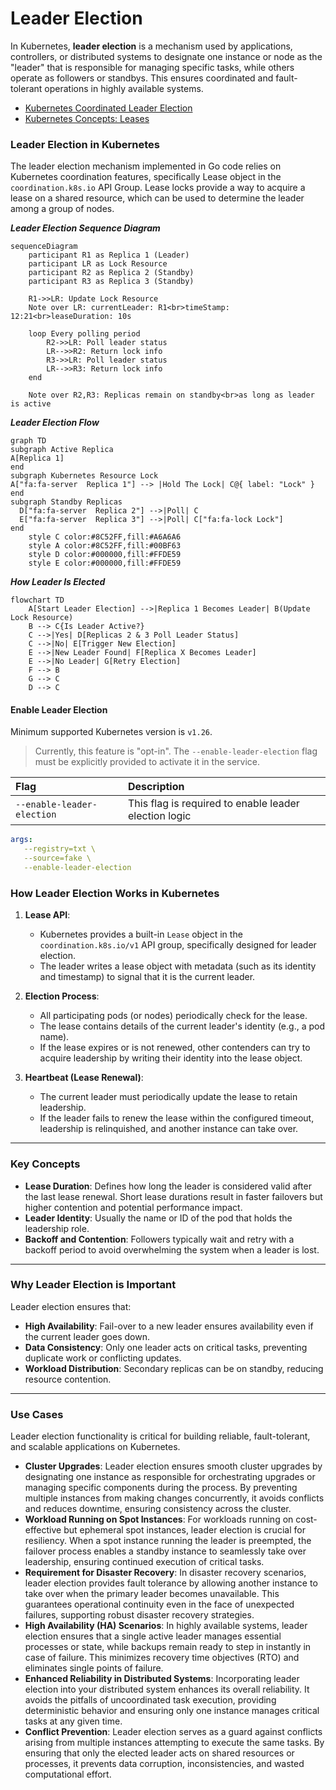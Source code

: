 # Leader Election

In Kubernetes, **leader election** is a mechanism used by applications, controllers, or distributed systems to designate one instance or node as the "leader" that is responsible for managing specific tasks, while others operate as followers or standbys. This ensures coordinated and fault-tolerant operations in highly available systems.

- [Kubernetes Coordinated Leader Election](https://kubernetes.io/docs/concepts/cluster-administration/coordinated-leader-election/)
- [Kubernetes Concepts: Leases](https://kubernetes.io/docs/concepts/architecture/leases/)

### **Leader Election in Kubernetes**

The leader election mechanism implemented in Go code relies on Kubernetes coordination features, specifically Lease object in the `coordination.k8s.io` API Group. Lease locks provide a way to acquire a lease on a shared resource, which can be used to determine the leader among a group of nodes.

***Leader Election Sequence Diagram***

```mermaid
sequenceDiagram
    participant R1 as Replica 1 (Leader)
    participant LR as Lock Resource
    participant R2 as Replica 2 (Standby)
    participant R3 as Replica 3 (Standby)

    R1->>LR: Update Lock Resource
    Note over LR: currentLeader: R1<br>timeStamp: 12:21<br>leaseDuration: 10s

    loop Every polling period
        R2->>LR: Poll leader status
        LR-->>R2: Return lock info
        R3->>LR: Poll leader status
        LR-->>R3: Return lock info
    end

    Note over R2,R3: Replicas remain on standby<br>as long as leader is active
```

***Leader Election Flow***

```mermaid
graph TD
subgraph Active Replica
A[Replica 1]
end
subgraph Kubernetes Resource Lock
A["fa:fa-server  Replica 1"] --> |Hold The Lock| C@{ label: "Lock" }
end
subgraph Standby Replicas
  D["fa:fa-server  Replica 2"] -->|Poll| C
  E["fa:fa-server  Replica 3"] -->|Poll| C["fa:fa-lock Lock"]
end
	style C color:#8C52FF,fill:#A6A6A6
	style A color:#8C52FF,fill:#00BF63
	style D color:#000000,fill:#FFDE59
	style E color:#000000,fill:#FFDE59
```

***How Leader Is Elected***

```mermaid
flowchart TD
    A[Start Leader Election] -->|Replica 1 Becomes Leader| B(Update Lock Resource)
    B --> C{Is Leader Active?}
    C -->|Yes| D[Replicas 2 & 3 Poll Leader Status]
    C -->|No| E[Trigger New Election]
    E -->|New Leader Found| F[Replica X Becomes Leader]
    E -->|No Leader| G[Retry Election]
    F --> B
    G --> C
    D --> C
```

#### Enable Leader Election

Minimum supported Kubernetes version is `v1.26`.

> Currently, this feature is "opt-in". The `--enable-leader-election` flag must be explicitly provided to activate it in the service.

| **Flag**                   | **Description**                                       |
|:---------------------------|:------------------------------------------------------|
| `--enable-leader-election` | This flag is required to enable leader election logic |

```yml
args:
   --registry=txt \
   --source=fake \
   --enable-leader-election
```

### **How Leader Election Works in Kubernetes**

1. **Lease API**:
   - Kubernetes provides a built-in `Lease` object in the `coordination.k8s.io/v1` API group, specifically designed for leader election.
   - The leader writes a lease object with metadata (such as its identity and timestamp) to signal that it is the current leader.

2. **Election Process**:
   - All participating pods (or nodes) periodically check for the lease.
   - The lease contains details of the current leader's identity (e.g., a pod name).
   - If the lease expires or is not renewed, other contenders can try to acquire leadership by writing their identity into the lease object.

3. **Heartbeat (Lease Renewal)**:
   - The current leader must periodically update the lease to retain leadership.
   - If the leader fails to renew the lease within the configured timeout, leadership is relinquished, and another instance can take over.

---

### **Key Concepts**

- **Lease Duration**: Defines how long the leader is considered valid after the last lease renewal. Short lease durations result in faster failovers but higher contention and potential performance impact.
- **Leader Identity**: Usually the name or ID of the pod that holds the leadership role.
- **Backoff and Contention**: Followers typically wait and retry with a backoff period to avoid overwhelming the system when a leader is lost.

---

### **Why Leader Election is Important**

Leader election ensures that:

- **High Availability**: Fail-over to a new leader ensures availability even if the current leader goes down.
- **Data Consistency**: Only one leader acts on critical tasks, preventing duplicate work or conflicting updates.
- **Workload Distribution**: Secondary replicas can be on standby, reducing resource contention.

---

### **Use Cases**

Leader election functionality is critical for building reliable, fault-tolerant, and scalable applications on Kubernetes.

- **Cluster Upgrades**: Leader election ensures smooth cluster upgrades by designating one instance as responsible for orchestrating upgrades or managing specific components during the process. By preventing multiple instances from making changes concurrently, it avoids conflicts and reduces downtime, ensuring consistency across the cluster.
- **Workload Running on Spot Instances**: For workloads running on cost-effective but ephemeral spot instances, leader election is crucial for resiliency. When a spot instance running the leader is preempted, the failover process enables a standby instance to seamlessly take over leadership, ensuring continued execution of critical tasks.
- **Requirement for Disaster Recovery**: In disaster recovery scenarios, leader election provides fault tolerance by allowing another instance to take over when the primary leader becomes unavailable. This guarantees operational continuity even in the face of unexpected failures, supporting robust disaster recovery strategies.
- **High Availability (HA) Scenarios**: In highly available systems, leader election ensures that a single active leader manages essential processes or state, while backups remain ready to step in instantly in case of failure. This minimizes recovery time objectives (RTO) and eliminates single points of failure.
- **Enhanced Reliability in Distributed Systems**: Incorporating leader election into your distributed system enhances its overall reliability. It avoids the pitfalls of uncoordinated task execution, providing deterministic behavior and ensuring only one instance manages critical tasks at any given time.
- **Conflict Prevention**: Leader election serves as a guard against conflicts arising from multiple instances attempting to execute the same tasks. By ensuring that only the elected leader acts on shared resources or processes, it prevents data corruption, inconsistencies, and wasted computational effort.
